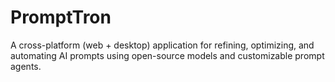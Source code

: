 # PromptTron
A cross-platform (web + desktop) application for refining, optimizing, and automating AI prompts using open-source models and customizable prompt agents.
